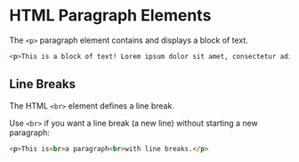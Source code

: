 # HTML Paragraph Elements

The `<p>` paragraph element contains and displays a block of text.

```html
<p>This is a block of text! Lorem ipsum dolor sit amet, consectetur adipisicing elit.</p>
```

## Line Breaks

The HTML `<br>` element defines a line break.

Use `<br>` if you want a line break (a new line) without starting a new paragraph:

```html
<p>This is<br>a paragraph<br>with line breaks.</p>
```